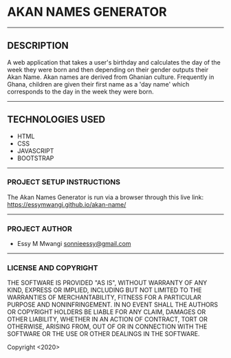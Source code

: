  # AKAN NAMES GENERATOR

---
 
 ## DESCRIPTION
 A web application that takes a user's birthday and calculates the day of the week they were born and then depending on their gender outputs their Akan Name. 
 Akan names are derived from Ghanian culture. Frequently in Ghana, children are given their first name as a 'day name' which corresponds to the day in the week they were born. 

---

## TECHNOLOGIES USED 
* HTML
* CSS
* JAVASCRIPT
* BOOTSTRAP

---
### PROJECT SETUP INSTRUCTIONS
The Akan Names Generator is run via a browser through this live link: https://essymwangi.github.io/akan-name/

---

### PROJECT AUTHOR

- Essy M Mwangi <sonnieessy@gmail.com>


---
### LICENSE AND COPYRIGHT
THE SOFTWARE IS PROVIDED "AS IS", WITHOUT WARRANTY OF ANY KIND, EXPRESS OR IMPLIED, INCLUDING BUT NOT LIMITED TO THE WARRANTIES OF MERCHANTABILITY, FITNESS FOR A PARTICULAR PURPOSE AND NONINFRINGEMENT. IN NO EVENT SHALL THE AUTHORS OR COPYRIGHT HOLDERS BE LIABLE FOR ANY CLAIM, DAMAGES OR OTHER LIABILITY, WHETHER IN AN ACTION OF CONTRACT, TORT OR OTHERWISE, ARISING FROM, OUT OF OR IN CONNECTION WITH THE SOFTWARE OR THE USE OR OTHER DEALINGS IN THE SOFTWARE.

Copyright <2020> <ESSY MUTHONI MWANGI>
 



